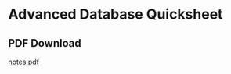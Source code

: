 # Advanced Database Quicksheet

## PDF Download
[notes.pdf](https://github.com/idf/Advanced-Algo-Quicksheet/releases)
